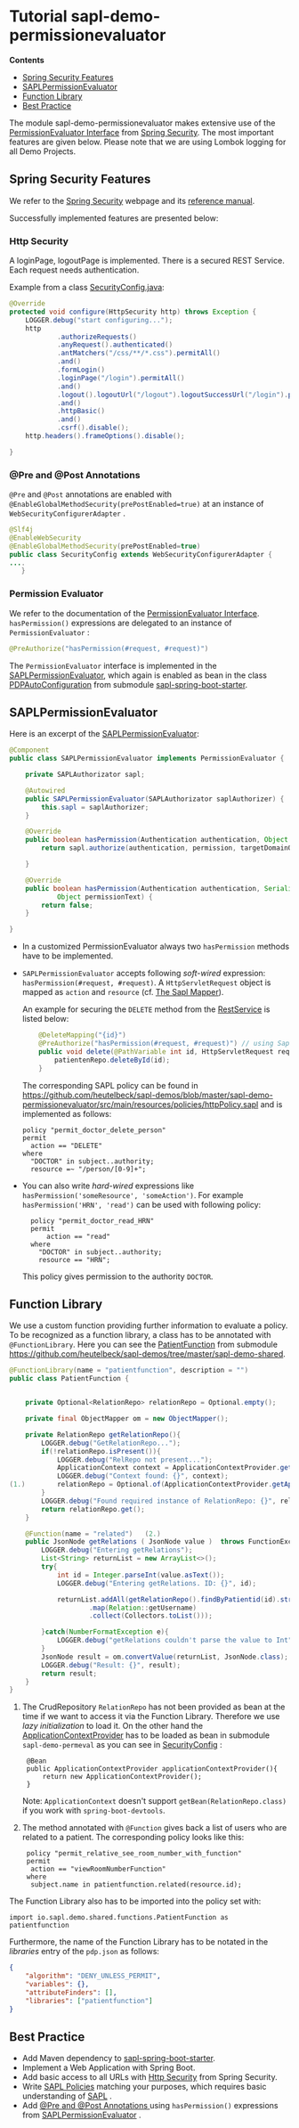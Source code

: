 # Tutorial  sapl-demo-permissionevaluator

**Contents**


* [Spring Security Features](https://github.com/heutelbeck/sapl-demos/blob/master/sapl-demo-permissionevaluator/README.md#spring-security-features)
* [SAPLPermissionEvaluator](https://github.com/heutelbeck/sapl-demos/blob/master/sapl-demo-permissionevaluator/README.md#saplpermissionevaluator)
* [Function Library](https://github.com/heutelbeck/sapl-demos/blob/master/sapl-demo-permissionevaluator/README.md#function-library)
* [Best Practice](https://github.com/heutelbeck/sapl-demos/blob/master/sapl-demo-permissionevaluator/README.md#best-practice)



The module sapl-demo-permissionevaluator makes extensive use of the [PermissionEvaluator Interface](https://docs.spring.io/spring-security/site/docs/5.0.2.BUILD-SNAPSHOT/reference/htmlsingle/#el-permission-evaluator) from [Spring Security](https://projects.spring.io/spring-security/).
The most important features are given below. Please note that we are using Lombok logging for all Demo Projects.




## Spring Security Features


We refer to the [Spring Security](https://projects.spring.io/spring-security/) webpage and
its [reference manual](https://docs.spring.io/spring-security/site/docs/5.0.1.BUILD-SNAPSHOT/reference/htmlsingle/).

Successfully implemented features are presented below:

### Http Security

A loginPage, logoutPage is implemented. There is a secured  REST Service. Each request needs authentication.

Example from a class [SecurityConfig.java](https://github.com/heutelbeck/sapl-demos/blob/master/sapl-demo-permissionevaluator/src/main/java/io/sapl/peembedded/config/SecurityConfig.java):


``` java
@Override
protected void configure(HttpSecurity http) throws Exception {
    LOGGER.debug("start configuring...");
    http
            .authorizeRequests()
            .anyRequest().authenticated()
            .antMatchers("/css/**/*.css").permitAll()
            .and()
            .formLogin()
            .loginPage("/login").permitAll()
            .and()
            .logout().logoutUrl("/logout").logoutSuccessUrl("/login").permitAll()
            .and()
            .httpBasic()
            .and()
            .csrf().disable();
    http.headers().frameOptions().disable();

}
```



### @Pre and @Post Annotations 

`@Pre` and `@Post` annotations are enabled with `@EnableGlobalMethodSecurity(prePostEnabled=true)`  at an instance of   `WebSecurityConfigurerAdapter` .

``` java
@Slf4j
@EnableWebSecurity
@EnableGlobalMethodSecurity(prePostEnabled=true)
public class SecurityConfig extends WebSecurityConfigurerAdapter {
....
   }
```




### Permission Evaluator

We refer to the documentation of the  [PermissionEvaluator Interface](https://docs.spring.io/spring-security/site/docs/5.0.2.BUILD-SNAPSHOT/reference/htmlsingle/#el-permission-evaluator). 
`hasPermission()` expressions are delegated to an instance of `PermissionEvaluator` :

``` java
@PreAuthorize("hasPermission(#request, #request)")
```


The `PermissionEvaluator` interface is implemented in the [SAPLPermissionEvaluator](https://github.com/heutelbeck/sapl-policy-engine/blob/master/sapl-spring/src/main/java/io/sapl/spring/SAPLPermissionEvaluator.java), which again is enabled  as bean
in the class [PDPAutoConfiguration](https://github.com/heutelbeck/sapl-policy-engine/blob/master/sapl-spring-boot-starter/src/main/java/io/sapl/springboot/starter/PDPAutoConfiguration.java)
from submodule [sapl-spring-boot-starter](https://github.com/heutelbeck/sapl-policy-engine/tree/master/sapl-spring-boot-starter).




## SAPLPermissionEvaluator

 
Here is an excerpt of the [SAPLPermissionEvaluator](https://github.com/heutelbeck/sapl-policy-engine/blob/master/sapl-spring/src/main/java/io/sapl/spring/SAPLPermissionEvaluator.java):

```java
@Component
public class SAPLPermissionEvaluator implements PermissionEvaluator {

	private SAPLAuthorizator sapl;

	@Autowired
	public SAPLPermissionEvaluator(SAPLAuthorizator saplAuthorizer) {
		this.sapl = saplAuthorizer;
	}

	@Override
	public boolean hasPermission(Authentication authentication, Object targetDomainObject, Object permission) {
		return sapl.authorize(authentication, permission, targetDomainObject);

	}

	@Override
	public boolean hasPermission(Authentication authentication, Serializable targetId, String targetType,
			Object permissionText) {
		return false;
	}

}
```


* In a customized PermissionEvaluator always two `hasPermission` methods have to be implemented.

* `SAPLPermissionEvaluator`  accepts  following _soft-wired_ expression: 
   `hasPermission(#request, #request)`. A `HttpServletRequest` object is mapped  as `action` and `resource` (cf. [The Sapl Mapper](https://github.com/heutelbeck/sapl-demos/blob/master/docs/src/asciidoc/tutorial.adoc#the-sapl-mapper)).
   
   An example for securing the `DELETE` method from
the [RestService](https://github.com/heutelbeck/sapl-demos/blob/master/sapl-demo-permissionevaluator/src/main/java/io/sapl/peembedded/controller/RestService.java) is listed below:

    ```java
        @DeleteMapping("{id}")
        @PreAuthorize("hasPermission(#request, #request)") // using SaplPolicies = DOCTOR
        public void delete(@PathVariable int id, HttpServletRequest request) {
            patientenRepo.deleteById(id);
        }
    ```

    The corresponding SAPL policy can be found in <https://github.com/heutelbeck/sapl-demos/blob/master/sapl-demo-permissionevaluator/src/main/resources/policies/httpPolicy.sapl>  and is implemented as follows:

    ```
    policy "permit_doctor_delete_person"
    permit
      action == "DELETE"
    where
      "DOCTOR" in subject..authority;
      resource =~ "/person/[0-9]+";
    ```


* You can also write  _hard-wired_   expressions like `hasPermission('someResource', 'someAction')`. For example `hasPermission('HRN', 'read')` can be used with following policy:

        policy "permit_doctor_read_HRN"
        permit
            action == "read"
        where
          "DOCTOR" in subject..authority;
          resource == "HRN";
    
    This policy gives permission to the authority `DOCTOR`. 


## Function Library

We use a custom function  providing further information to evaluate a policy. To be recognized as a function library, a class has to be annotated with `@FunctionLibrary`.
Here you can see the [PatientFunction](https://github.com/heutelbeck/sapl-demos/blob/master/sapl-demo-shared/src/main/java/io/sapl/demo/shared/functions/PatientFunction.java) from submodule <https://github.com/heutelbeck/sapl-demos/tree/master/sapl-demo-shared>.


```java
@FunctionLibrary(name = "patientfunction", description = "")
public class PatientFunction {


    private Optional<RelationRepo> relationRepo = Optional.empty();

    private final ObjectMapper om = new ObjectMapper();

    private RelationRepo getRelationRepo(){
        LOGGER.debug("GetRelationRepo...");
        if(!relationRepo.isPresent()){
            LOGGER.debug("RelRepo not present...");
            ApplicationContext context = ApplicationContextProvider.getApplicationContext();
            LOGGER.debug("Context found: {}", context);
(1.)        relationRepo = Optional.of(ApplicationContextProvider.getApplicationContext().getBean(RelationRepo.class)); 
        }
        LOGGER.debug("Found required instance of RelationRepo: {}", relationRepo.isPresent());
        return relationRepo.get();
    }

    @Function(name = "related")   (2.)
    public JsonNode getRelations ( JsonNode value )  throws FunctionException {
        LOGGER.debug("Entering getRelations");
        List<String> returnList = new ArrayList<>();
        try{
            int id = Integer.parseInt(value.asText());
            LOGGER.debug("Entering getRelations. ID: {}", id);

            returnList.addAll(getRelationRepo().findByPatientid(id).stream()
                    .map(Relation::getUsername)
                    .collect(Collectors.toList()));

        }catch(NumberFormatException e){
            LOGGER.debug("getRelations couldn't parse the value to Int", e);
        }
        JsonNode result = om.convertValue(returnList, JsonNode.class);
        LOGGER.debug("Result: {}", result);
        return result;
    }
}

```

1. The CrudRepository `RelationRepo` has not  been provided as bean at the time if  we want to access it via the Function Library.
    Therefore we use _lazy initialization_ to load it.
    On the other  hand the [ApplicationContextProvider](https://github.com/heutelbeck/sapl-demos/blob/master/sapl-demo-shared/src/main/java/io/sapl/demo/shared/pip/ApplicationContextProvider.java)
    has to be loaded as  bean in submodule `sapl-demo-permeval`
    as you can see in [SecurityConfig](https://github.com/heutelbeck/sapl-demos/blob/master/sapl-demo-permissionevaluator/src/main/java/io/sapl/peembedded/config/SecurityConfig.java) :

        @Bean
        public ApplicationContextProvider applicationContextProvider(){
            return new ApplicationContextProvider();
        }

    Note: `ApplicationContext` doesn't support `getBean(RelationRepo.class)` if you work with `spring-boot-devtools`.
    
2. The method annotated with `@Function` gives back a list of users who are related to a patient. The corresponding policy looks like this:
         
        policy "permit_relative_see_room_number_with_function"
        permit
         action == "viewRoomNumberFunction"
        where
         subject.name in patientfunction.related(resource.id);





The Function Library also has to be imported into the policy set with:

```
import io.sapl.demo.shared.functions.PatientFunction as patientfunction

```



Furthermore, the name of the Function Library has to be notated in the _libraries_ entry of the `pdp.json` as follows:

```json
{
	"algorithm": "DENY_UNLESS_PERMIT",
	"variables": {},
	"attributeFinders": [],
	"libraries": ["patientfunction"]
}
```

## Best Practice

* Add Maven dependency to [sapl-spring-boot-starter](https://github.com/heutelbeck/sapl-demos/blob/master/docs/src/asciidoc/tutorial.adoc#sapl-spring-boot-starter).
* Implement a Web Application with Spring Boot.
* Add  basic access to all URLs with [Http Security](https://github.com/heutelbeck/sapl-demos/tree/master/sapl-demo-permissionevaluator#http-security) from Spring Security.
* Write [SAPL Policies](https://github.com/heutelbeck/sapl-demos/tree/master/sapl-demo-permissionevaluator/src/main/resources/policies) matching your purposes, which requires basic understanding of [SAPL](https://github.com/heutelbeck/sapl-policy-engine/blob/master/sapl-documentation/src/asciidoc/sapl-reference.adoc) .
* Add [@Pre and @Post Annotations ](https://github.com/heutelbeck/sapl-demos/tree/master/sapl-demo-permissionevaluator#pre-and-post-annotations) using `hasPermission()` expressions 
from [SAPLPermissionEvaluator](https://github.com/heutelbeck/sapl-demos/blob/master/sapl-demo-permissionevaluator/README.md#saplpermissionevaluator) .